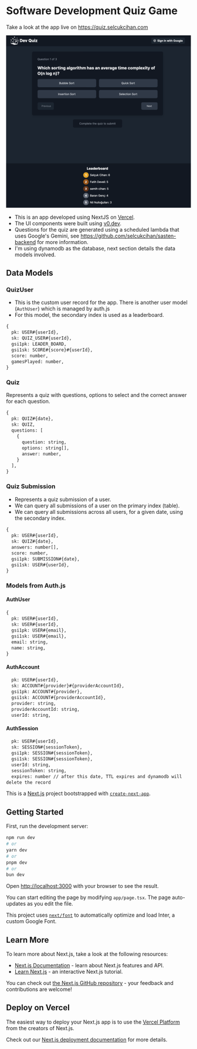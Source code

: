 # Software Development Quiz Game

Take a look at the app live on https://quiz.selcukcihan.com

![Software Dev Quiz Screenshot](./public/quiz_screenshot.png)

* This is an app developed using NextJS on [Vercel](https://vercel.com).
* The UI components were built using [v0.dev](https://v0.dev).
* Questions for the quiz are generated using a scheduled lambda that uses Google's Gemini, see https://github.com/selcukcihan/sasten-backend for more information.
* I'm using dynamodb as the database, next section details the data models involved.

## Data Models

### QuizUser

* This is the custom user record for the app. There is another user model (`AuthUser`) which is managed by auth.js
* For this model, the secondary index is used as a leaderboard.

```
{
  pk: USER#{userId},
  sk: QUIZ_USER#{userId},
  gsi1pk: LEADER_BOARD,
  gsi1sk: SCORE#{score}#{userId},
  score: number,
  gamesPlayed: number,
}
```

### Quiz

Represents a quiz with questions, options to select and the correct answer for each question.

```
{
  pk: QUIZ#{date},
  sk: QUIZ,
  questions: [
    {
      question: string,
      options: string[],
      answer: number,
    }
  ],
}
```

### Quiz Submission

* Represents a quiz submission of a user.
* We can query all submissions of a user on the primary index (table).
* We can query all submissions across all users, for a given date, using the secondary index.

```
{
  pk: USER#{userId},
  sk: QUIZ#{date},
  answers: number[],
  score: number,
  gsi1pk: SUBMISSION#{date},
  gsi1sk: USER#{userId},
}
```

### Models from Auth.js

#### AuthUser

```
{
  pk: USER#{userId},
  sk: USER#{userId},
  gsi1pk: USER#{email},
  gsi1sk: USER#{email},
  email: string,
  name: string,
}
```

#### AuthAccount

```
  pk: USER#{userId},
  sk: ACCOUNT#{provider}#{providerAccountId},
  gsi1pk: ACCOUNT#{provider},
  gsi1sk: ACCOUNT#{providerAccountId},
  provider: string,
  providerAccountId: string,
  userId: string,
```

#### AuthSession

```
  pk: USER#{userId},
  sk: SESSION#{sessionToken},
  gsi1pk: SESSION#{sessionToken},
  gsi1sk: SESSION#{sessionToken},
  userId: string,
  sessionToken: string,
  expires: number // after this date, TTL expires and dynamodb will delete the record
```

This is a [Next.js](https://nextjs.org/) project bootstrapped with [`create-next-app`](https://github.com/vercel/next.js/tree/canary/packages/create-next-app).

## Getting Started

First, run the development server:

```bash
npm run dev
# or
yarn dev
# or
pnpm dev
# or
bun dev
```

Open [http://localhost:3000](http://localhost:3000) with your browser to see the result.

You can start editing the page by modifying `app/page.tsx`. The page auto-updates as you edit the file.

This project uses [`next/font`](https://nextjs.org/docs/basic-features/font-optimization) to automatically optimize and load Inter, a custom Google Font.

## Learn More

To learn more about Next.js, take a look at the following resources:

- [Next.js Documentation](https://nextjs.org/docs) - learn about Next.js features and API.
- [Learn Next.js](https://nextjs.org/learn) - an interactive Next.js tutorial.

You can check out [the Next.js GitHub repository](https://github.com/vercel/next.js/) - your feedback and contributions are welcome!

## Deploy on Vercel

The easiest way to deploy your Next.js app is to use the [Vercel Platform](https://vercel.com/new?utm_medium=default-template&filter=next.js&utm_source=create-next-app&utm_campaign=create-next-app-readme) from the creators of Next.js.

Check out our [Next.js deployment documentation](https://nextjs.org/docs/deployment) for more details.
